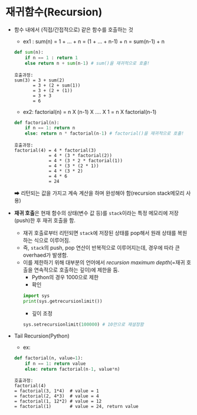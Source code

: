 # 재귀함수(Recursion)

- 함수 내에서 (직접/간접적으로) 같은 함수를 호출하는 것

    - ex1 : sum(n) = 1 + ... + n = (1 + ... + n-1) + n = sum(n-1) + n  

    ```py
    def sum(n):
        if n == 1 : return 1
        else return n + sum(n-1) # sum()을 재귀적으로 호출!
    ```  
    ```
    호출과정:
    sum(3) = 3 + sum(2)
           = 3 + (2 + sum(1))
           = 3 + (2 + (1))
           = 3 + 3
           = 6
    ```  

    - ex2: factorial(n) = n X (n-1) X .... X 1 = n X factorial(n-1) 

    ```py
    def factorial(n):
        if n == 1: return n
        else: return n * factorial(n-1) # factorial()을 재귀적으로 호출!
    ```  
    ```
    호출과정:
    factorial(4) = 4 * factorial(3)
                 = 4 * (3 * factorial(2))
                 = 4 * (3 * 2 * factorial(1))
                 = 4 * (3 * (2 * 1))
                 = 4 * (3 * 2)
                 = 4 * 6
                 = 24
    ```  
    ➡ 리턴되는 값을 가지고 계속 계산을 하며 완성해야 함(recursion stack메모리 사용)

- **재귀 호출**은 현재 함수의 상태(변수 값 등)를 ```stack```이라는 특정 메모리에 저장(push)한 후 재귀 호출을 함.
    - 재귀 호출로부터 리턴되면 ```stack```에 저장된 상태를 pop해서 원래 상태를 복원하는 식으로 이루어짐.
    - 즉, ```stack```의 push, pop 연산이 반복적으로 이루어지는데, 경우에 따라 큰 overhaed가 발생함.
    - 이를 제한하기 위해 대부분의 언어에서 *recursion maximum depth*(=재귀 호출을 연속적으로 호출하는 깊이)에 제한을 둠.
        - Python의 경우 1000으로 제한
        - 확인
        ```py
        import sys
        print(sys.getrecursionlimit())
        ```
        - 깊이 조정
        ```py
        sys.setrecursionlimit(100000) # 10만으로 재설정함
        ```  

- Tail Recursion(Python)  

    - ex:  

    ```py
    def factorial(n, value=1):
        if n == 1: return value
        else: return factorial(n-1, value*n)
    ```  
    ```
    호출과정:
    factorial(4)
    = factorial(3, 1*4)  # value = 1
    = factorial(2, 4*3)  # value = 4
    = factorial(1, 12*2) # value = 12
    = factorial(1)       # value = 24, return value 
    ```

